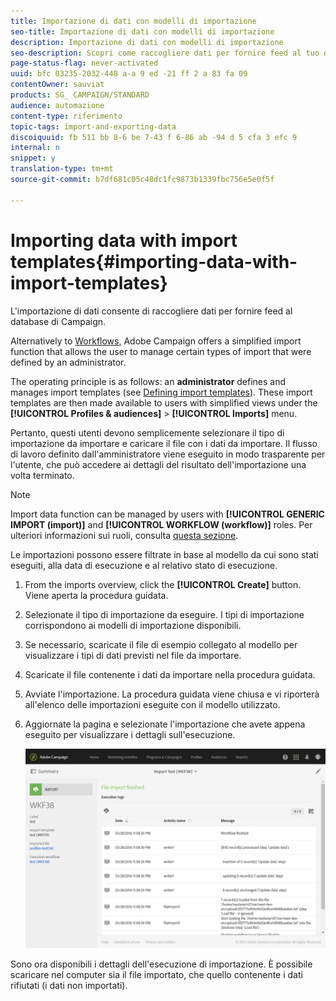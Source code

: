 ```yaml
---
title: Importazione di dati con modelli di importazione
seo-title: Importazione di dati con modelli di importazione
description: Importazione di dati con modelli di importazione
seo-description: Scopri come raccogliere dati per fornire feed al tuo database Campaign.
page-status-flag: never-activated
uuid: bfc 03235-2032-448 a-a 9 ed -21 ff 2 a 83 fa 09
contentOwner: sauviat
products: SG_ CAMPAIGN/STANDARD
audience: automazione
content-type: riferimento
topic-tags: import-and-exporting-data
discoiquuid: fb 511 bb 8-6 be 7-43 f 6-86 ab -94 d 5 cfa 3 efc 9
internal: n
snippet: y
translation-type: tm+mt
source-git-commit: b7df681c05c48dc1fc9873b1339fbc756e5e0f5f

---
```



# Importing data with import templates{#importing-data-with-import-templates}

L'importazione di dati consente di raccogliere dati per fornire feed al database di Campaign.

Alternatively to [Workflows](../../automating/using/discovering-workflows.md), Adobe Campaign offers a simplified import function that allows the user to manage certain types of import that were defined by an administrator.

The operating principle is as follows: an **administrator** defines and manages import templates (see [Defining import templates](../../automating/using/defining-import-templates.md)). These import templates are then made available to users with simplified views under the **[!UICONTROL Profiles & audiences]** &gt; **[!UICONTROL Imports]** menu.

Pertanto, questi utenti devono semplicemente selezionare il tipo di importazione da importare e caricare il file con i dati da importare. Il flusso di lavoro definito dall'amministratore viene eseguito in modo trasparente per l'utente, che può accedere ai dettagli del risultato dell'importazione una volta terminato.

>[!NOTE]
>
>Import data function can be managed by users with **[!UICONTROL GENERIC IMPORT (import)]** and **[!UICONTROL WORKFLOW (workflow)]** roles. Per ulteriori informazioni sui ruoli, consulta [questa sezione](../../administration/using/list-of-roles.md).

Le importazioni possono essere filtrate in base al modello da cui sono stati eseguiti, alla data di esecuzione e al relativo stato di esecuzione.

1. From the imports overview, click the **[!UICONTROL Create]** button. Viene aperta la procedura guidata.
1. Selezionate il tipo di importazione da eseguire. I tipi di importazione corrispondono ai modelli di importazione disponibili.
1. Se necessario, scaricate il file di esempio collegato al modello per visualizzare i tipi di dati previsti nel file da importare.
1. Scaricate il file contenente i dati da importare nella procedura guidata.
1. Avviate l'importazione. La procedura guidata viene chiusa e vi riporterà all'elenco delle importazioni eseguite con il modello utilizzato.
1. Aggiornate la pagina e selezionate l'importazione che avete appena eseguito per visualizzare i dettagli sull'esecuzione.

   ![](assets/simplified_import1.png)

Sono ora disponibili i dettagli dell'esecuzione di importazione. È possibile scaricare nel computer sia il file importato, che quello contenente i dati rifiutati (i dati non importati).
